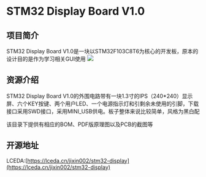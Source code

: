 # STM32 Display Board V1.0

## 项目简介

STM32 Display Board V1.0是一块以STM32F103C8T6为核心的开发板，原本的设计目的是作为学习相关GUI使用
![](http://phd9o0dsm.bkt.clouddn.com/Snipaste_2018-10-29_21-22-39_gaitubao_com_420x259.png)

## 资源介绍  

STM32 Display Board V1.0的外围电路带有一块1.3寸的IPS（240*240）显示屏、六个KEY按键、两个用户LED、一个电源指示灯和引剩余未使用的引脚，下载接口采用SWD接口，采用MINI_USB供电。板子整体来说比较简单，风格为黑白配

该目录下提供有相应的BOM、PDF版原理图以及PCB的截图等

## 开源地址

LCEDA:[https://lceda.cn/jixin002/stm32-display](https://lceda.cn/jixin002/stm32-display)




